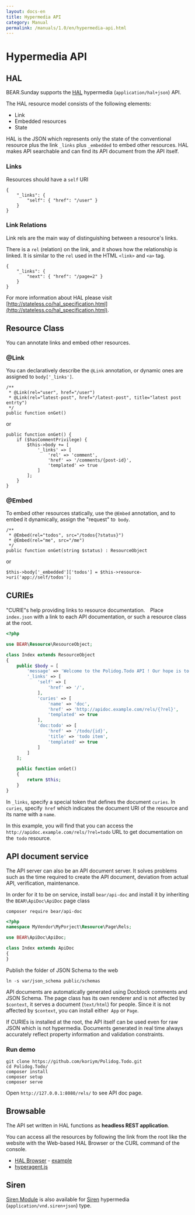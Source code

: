 ```yaml
---
layout: docs-en
title: Hypermedia API
category: Manual
permalink: /manuals/1.0/en/hypermedia-api.html
---
```


# Hypermedia API

## HAL

BEAR.Sunday supports the [HAL](https://en.wikipedia.org/wiki/Hypertext_Application_Language) hypermedia (`application/hal+json`) API.


The HAL resource model consists of the following elements:

 * Link
 * Embedded resources
 * State

HAL is the JSON which represents only the state of the conventional resource plus the link `_links` plus `_embedded` to embed other resources. HAL makes API searchable and can find its API document from the API itself.


### Links


Resources should have a `self` URI

```
{
    "_links": {
        "self": { "href": "/user" }
    }
}
```

### Link Relations

Link rels are the main way of distinguishing between a resource's links.

There is a `rel` (relation) on the link, and it shows how the relationship is linked. It is similar to the `rel` used in the HTML `<link>` and `<a>` tag.

```
{
    "_links": {
        "next": { "href": "/page=2" }
    }
}
```

For more information about HAL please visit [http://stateless.co/hal_specification.html](http://stateless.co/hal_specification.html).

## Resource Class

You can annotate links and embed other resources.

### @Link

You can declaratively describe the `@Link` annotation, or dynamic ones are assigned to `body['_links']`.

```php?start_inline
/**
 * @Link(rel="user", href="/user")
 * @Link(rel="latest-post", href="/latest-post", title="latest post entrty")
 */
public function onGet()
```

or

```php?start_inline
public function onGet() {
    if ($hasCommentPrivilege) {
        $this->body += [
            '_links' => [
                'rel' => 'comment',
                'href' => '/comments/{post-id}',
                'templated' => true
            ]
        ];
    }
}

```

### @Embed

To embed other resources statically, use the `@Embed` annotation, and to embed it dynamically, assign the "request" to` body`.

```php?start_inline
/**
 * @Embed(rel="todos", src="/todos{?status}")
 * @Embed(rel="me", src="/me")
 */
public function onGet(string $status) : ResourceObject

```

or

```php?start_inline
$this->body['_embedded']['todos'] = $this->resource->uri('app://self/todos');
```

## CURIEs

"CURIE"s help providing links to resource documentation.　Place `index.json` with a link to each API documentation, or such a resource class at the root.



```php
<?php

use BEAR\Resource\ResourceObject;

class Index extends ResourceObject
{
    public $body = [
        'message' => 'Welcome to the Polidog.Todo API ! Our hope is to be as self-documenting and RESTful as possible.',
        '_links' => [
            'self' => [
                'href' => '/',
            ],
            'curies' => [
                'name' => 'doc',
                'href' => 'http://apidoc.example.com/rels/{?rel}',
                'templated' => true
            ],
            'doc:todo' => [
                'href' => '/todo/{id}',
                'title' => 'todo item',
                'templated' => true
            ]
        ]
    ];

    public function onGet()
    {
        return $this;
    }
}
```

In `_links`, specify a special token that defines the document `curies`. In `curies`, specify` href` which indicates the document URI of the resource and its name with a `name`.

In this example, you will find that you can access the `http://apidoc.example.com/rels/?rel=todo` URL to get documentation on the` todo` resource.

## API document service

The API server can also be an API document server. It solves problems such as the time required to create the API document, deviation from actual API, verification, maintenance.

In order for it to be on service, install `bear/api-doc` and install it by inheriting the `BEAR\ApiDoc\ApiDoc` page class

```
composer require bear/api-doc
```

```php
<?php
namespace MyVendor\MyPorject\Resource\Page\Rels;

use BEAR\ApiDoc\ApiDoc;

class Index extends ApiDoc
{
}
```

Publish the folder of JSON Schema to the web

```
ln -s var/json_schema public/schemas
```

API documents are automatically generated using Docblock comments and JSON Schema. The page class has its own renderer and is not affected by `$context`, it serves a document (`text/html`) for people. Since it is not affected by `$context`, you can install either` App` or `Page`.

If CURIEs is installed at the root, the API itself can be used even for raw JSON which is not hypermedia. Documents generated in real time always accurately reflect property information and validation constraints.

### Run demo

```
git clone https://github.com/koriym/Polidog.Todo.git
cd Polidog.Todo/
composer install
composer setup
composer serve
```

Open `http://127.0.0.1:8080/rels/` to see API doc page.

## Browsable

The API set written in HAL functions as **headless REST application**.

You can access all the resources by following the link from the root like the website with the Web-based HAL Browser or the CURL command of the console.

 * [HAL Browser](https://github.com/mikekelly/hal-browser) - [example](http://haltalk.herokuapp.com/explorer/browser.html#/)
 * [hyperagent.js](https://weluse.github.io/hyperagent/)


## Siren

[Siren Module](https://github.com/kuma-guy/BEAR.SirenModule) is also available for [Siren](https://github.com/kevinswiber/siren) hypermedia (`application/vnd.siren+json`) type.
